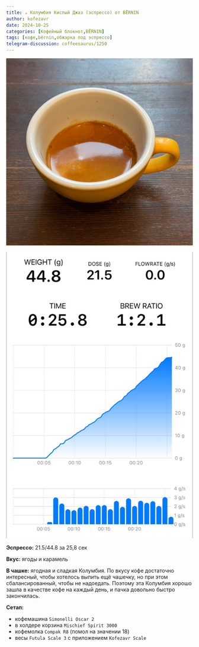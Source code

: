 ```yaml
---
title: ☕️ Колумбия Кислый Джаз (эспрессо) от BЁRNIN
author: kofezavr
date: 2024-10-25
categories: [Кофейный блокнот,BЁRNIN]
tags: [кофе,bёrnin,обжарка под эспрессо]
telegram-discussion: coffeesaurus/1250
--- 
```

![Колумбия Кислый Джаз (эспрессо) от BЁRNIN](/assets/img/posts/24/10/jazz-1.jpg)

![Колумбия Кислый Джаз (эспрессо) от BЁRNIN](/assets/img/posts/24/10/jazz-2.jpg)

**Эспрессо:** 21.5/44.8 за 25,8 сек

**Вкус:** ягоды и карамель

**В чашке:** ягодная и сладкая Колумбия. По вкусу кофе достаточно интересный, чтобы хотелось выпить ещё чашечку, но при этом сбалансированный, чтобы не надоедать. Поэтому эта Колумбия хорошо зашла в качестве кофе на каждый день, и пачка довольно быстро закончилась.

**Сетап:**
- кофемашина `Simonelli Oscar 2`
- в холдере корзина `Mischief Spirit 3000`
- кофемолка `Compak R8` (помол на значении 18)
- весы `Futula Scale 3` с приложением `Kofezavr Scale`